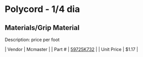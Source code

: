 # Polycord - 1/4 dia
## Materials/Grip Material
Description: 	price per foot 

| Vendor | Mcmaster | 
| Part # | [59725K732](http://www.mcmaster.com/) | 
| Unit Price | $1.17 | 
